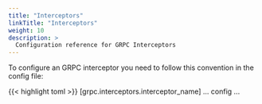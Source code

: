```yaml
---
title: "Interceptors"
linkTitle: "Interceptors"
weight: 10
description: >
  Configuration reference for GRPC Interceptors
---
```


To configure an GRPC interceptor you need to follow this convention in the config file:

{{< highlight toml >}}
[grpc.interceptors.interceptor_name]
... config ...

